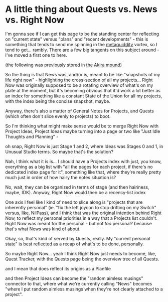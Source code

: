 # A little thing about Quests vs. News vs. Right Now

I'm gonna see if I can get this page to be the standing center for reflecting on "current state" versus "plans" and "recent developments" - this is something that tends to send me spinning in the [metaquiddity][] vortex, so I tend to get... rambly. There are a few big tangents on this subject around - I've moved a first one to here.

[metaquiddity]: 3ef0ffc5-818e-4c16-be90-0a8bd6eb8778.md

(the following was previously stored in [the Akira mound][mound])

[mound]: dadfc5e5-cfb6-4f7d-88c0-bcd64b91feac.md

So the thing is that News was, and/or is, meant to be like "snapshots of my life right now" - highlighting the cross-section of all my projects... Right Now was originally supposed to be a rotating overview of what's on my plate at the moment, but it's becoming obvious that it'd work a lot better as an index for something like a constant State of the Union for all my projects, with the index being the concise snapshot, maybe.

Anyway, there's also a matter of General Notes for Projects, and Quests (which often don't slice evenly to projects) to boot.

So I'm thinking what might make sense would be to merge Right Now with Project Ideas, Project Ideas maybe turning into a page or two like "Just Idle Thoughts and Planning" -

oh snap, Right Now is just Stage 1 and 2, where Ideas was Stages 0 and 1, in Unusual Studio terms. So maybe that's the solution?

Nah, I think what it is is... I should have a Projects index with just, you know, everything as a big list with "all the pages for each project, if there's no dedicated index page for it", something like that, where they're really pretty much just in order of how hairy the notes situation is?

No, wait, they can be organized in terms of stage (and then hairiness, maybe, IDK). Anyway, Right Now would then be a recency-list index

One axis I feel like I kind of need to slice along is "projects that are inherently personal" (ie. "fix the left joycon to stop drifting on my Switch" versus, like, NilPass), and I think that was the original intention behind Right Now, to reflect my personal priorities in a way that a Projects list couldn't. Right Now was meant for the personal - but not *too* personal? because that's what News was kind of about.

Okay, so, that's kind of served by Quests, really. My "current personal state" is best reflected as a recap of what's to be done, personally.

So maybe Right Now... yeah I think Right Now just needs to become, like, Quest Tracker, with the Quests page being the overview tree of all Quests.

and I mean that does reflect its origins as a Planfile

and then Project Ideas can become the "random aimless musings" connector to that, where what we're currently calling "News" becomes "where I put random aimless musings when they're not clearly attached to a project".
